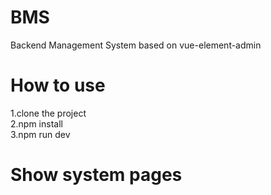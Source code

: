 # BMS
Backend Management System based on vue-element-admin

# How to use 
1.clone the project   
2.npm install   
3.npm run dev   

# Show system pages


